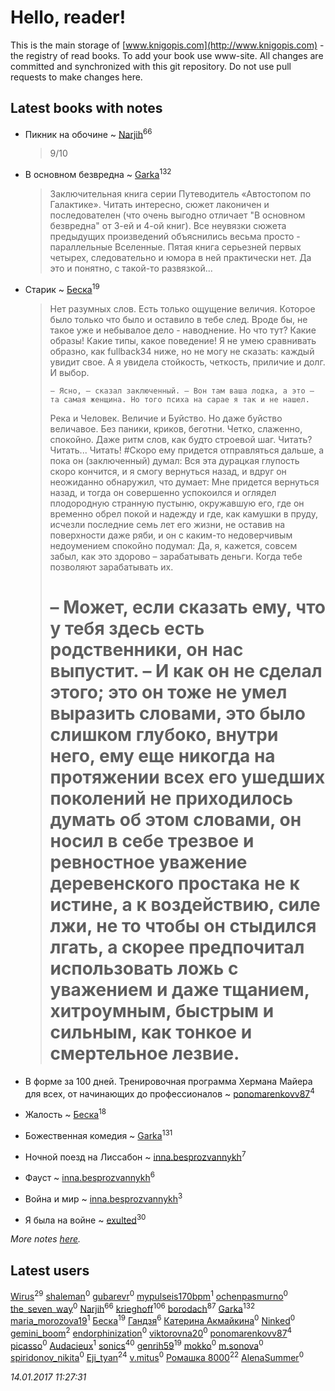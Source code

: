 # Hello, reader!
This is the main storage of [www.knigopis.com](http://www.knigopis.com) - the registry of read books.
To add your book use www-site. All changes are committed and synchronized with this git repository.
Do not use pull requests to make changes here.


## Latest books with notes
* Пикник на обочине ~ [Narjih](users/101/101033677091232972633-google)<sup>66</sup>
    > 9/10

* В основном безвредна ~ [Garka](users/115/115753719718250012620-google)<sup>132</sup>
    > Заключительная книга серии Путеводитель «Автостопом по Галактике». Читать интересно, сюжет лаконичен и последователен (что очень выгодно отличает "В основном безвредна" от 3-ей и 4-ой книг). Все неувязки сюжета предыдущих произведений объяснились весьма просто - параллельные Вселенные. Пятая книга серьезней первых четырех, следовательно и юмора в ней практически нет. Да это и понятно, с такой-то развязкой...

* Старик ~ [Беска](users/157/1577468-vkontakte)<sup>19</sup>
    > Нет разумных слов. Есть только ощущение величия. Которое было только что было и оставило в тебе след. Вроде бы, не такое уже и небывалое дело - наводнение. Но что тут? Какие образы! Какие типы, какое поведение! Я не умею сравнивать образно, как fullback34 ниже, но не могу не сказать: каждый увидит свое. А я увидела стойкость, четкость, приличие и долг. И выбор.
    > 
    >     – Ясно, – сказал заключенный. – Вон там ваша лодка, а это – та самая женщина. Но того психа на сарае я так и не нашел.
    > 
    > Река и Человек. Величие и Буйство. Но даже буйство величавое. Без паники, криков, беготни. Четко, слаженно, спокойно. Даже ритм слов, как будто строевой шаг. Читать? Читать... Читать!
    > #Скоро ему придется отправляться дальше, а пока он (заключенный) думал: Вся эта дурацкая глупость скоро кончится, и я смогу вернуться назад, и вдруг он неожиданно обнаружил, что думает: Мне придется вернуться назад, и тогда он совершенно успокоился и оглядел плодородную странную пустыню, окружавшую его, где он временно обрел покой и надежду и где, как камушки в пруду, исчезли последние семь лет его жизни, не оставив на поверхности даже ряби, и он с каким-то недоверчивым недоумением спокойно подумал: Да, я, кажется, совсем забыл, как это здорово – зарабатывать деньги. Когда тебе позволяют зарабатывать их.
    > # – Может, если сказать ему, что у тебя здесь есть родственники, он нас выпустит. – И как он не сделал этого; это он тоже не умел выразить словами, это было слишком глубоко, внутри него, ему еще никогда на протяжении всех его ушедших поколений не приходилось думать об этом словами, он носил в себе трезвое и ревностное уважение деревенского простака не к истине, а к воздействию, силе лжи, не то чтобы он стыдился лгать, а скорее предпочитал использовать ложь с уважением и даже тщанием, хитроумным, быстрым и сильным, как тонкое и смертельное лезвие.

* В форме за 100 дней. Тренировочная программа Хермана Майера для всех, от начинающих до профессионалов ~ [ponomarenkovv87](users/376/376238510-yandex)<sup>4</sup>

* Жалость ~ [Беска](users/157/1577468-vkontakte)<sup>18</sup>

* Божественная комедия ~ [Garka](users/115/115753719718250012620-google)<sup>131</sup>

* Ночной поезд на Лиссабон ~ [inna.besprozvannykh](users/733/73323849-yandex)<sup>7</sup>

* Фауст ~ [inna.besprozvannykh](users/733/73323849-yandex)<sup>6</sup>

* Война и мир ~ [inna.besprozvannykh](users/733/73323849-yandex)<sup>3</sup>

* Я была на войне ~ [exulted](users/100/100599204551896265722-google)<sup>30</sup>


_More notes [here](latest_books_with_notes.md)._


## Latest users
[Wirus](users/131/1312714775461194-facebook)<sup>29</sup> 
[shaleman](users/440/4400657-vkontakte)<sup>0</sup> 
[gubarevr](users/103/1033463-vkontakte)<sup>0</sup> 
[mypulseis170bpm](users/241/241736470-vkontakte)<sup>1</sup> 
[ochenpasmurno](users/614/61418952-vkontakte)<sup>0</sup> 
[the_seven_way](users/636/6367439-vkontakte)<sup>0</sup> 
[Narjih](users/101/101033677091232972633-google)<sup>66</sup> 
[krieghoff](users/339/339786161-vkontakte)<sup>106</sup> 
[borodach](users/157/15706320-vkontakte)<sup>87</sup> 
[Garka](users/115/115753719718250012620-google)<sup>132</sup> 
[maria_morozova19](users/239/23967662-vkontakte)<sup>1</sup> 
[Беска](users/157/1577468-vkontakte)<sup>19</sup> 
[Гандзя](users/103/1034497246671899-facebook)<sup>6</sup> 
[Катерина Акмайкина](users/864/8644621246977640666-mailru)<sup>0</sup> 
[Ninked](users/100/100000146591910-facebook)<sup>0</sup> 
[gemini_boom](users/737/73762263-vkontakte)<sup>2</sup> 
[endorphinization](users/476/476439-vkontakte)<sup>0</sup> 
[viktorovna20](users/815/81551570-vkontakte)<sup>0</sup> 
[ponomarenkovv87](users/376/376238510-yandex)<sup>4</sup> 
[picasso](users/863/8635122-vkontakte)<sup>0</sup> 
[Audacieux](users/113/1139361566180442-facebook)<sup>1</sup> 
[sonics](users/588/5880221-vkontakte)<sup>40</sup> 
[genrih59](users/872/872361436199401-facebook)<sup>19</sup> 
[mokko](users/109/1098444656949378-facebook)<sup>0</sup> 
[m.sonova](users/134/134457249-vkontakte)<sup>0</sup> 
[spiridonov_nikita](users/109/1093110572-instagram)<sup>0</sup> 
[Eji_tyan](users/235/2352103981-twitter)<sup>24</sup> 
[v.mitus](users/385/385169253-vkontakte)<sup>0</sup> 
[Ромашка 8000](users/136/1367562056650260-facebook)<sup>22</sup> 
[AlenaSummer](users/102/10208387701954019-facebook)<sup>0</sup> 


_14.01.2017 11:27:31_
